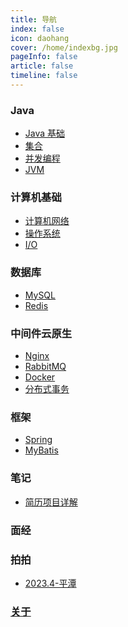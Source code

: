 ```yaml
---
title: 导航
index: false
icon: daohang
cover: /home/indexbg.jpg
pageInfo: false
article: false
timeline: false
---
```

### <HopeIcon icon="java"/> Java
- <HopeIcon icon="javabasic"/> [Java 基础](/java/1java)
- <HopeIcon icon="jihe"/> [集合](/java/2collection)
- <HopeIcon icon="juc"/> [并发编程](/java/3juc)
- <HopeIcon icon="jvm"/> [JVM](/java/4jvm)

### <HopeIcon icon="computer"/> 计算机基础
- <HopeIcon icon="net"/> [计算机网络](/computer/1net)
- <HopeIcon icon="os"/> [操作系统](/computer/2os.md)
- <HopeIcon icon="io"/> [I/O](/computer/3io.md)

### <HopeIcon icon="database"/> 数据库
- <HopeIcon icon="mysql"/> [MySQL](/database/1mysql)
- <HopeIcon icon="redis"/> [Redis](/database/2redis)

### <HopeIcon icon="middleware"/> 中间件云原生
- <HopeIcon icon="nginx"/> [Nginx](/middleware/1nginx.md)
- <HopeIcon icon="mq"/> [RabbitMQ](/middleware/2mq.md)
- <HopeIcon icon="docker"/> [Docker](/middleware/3docker.md)
- <HopeIcon icon="fenbushi"/> [分布式事务](/middleware/4distributedtransaction.md)

### <HopeIcon icon="framework"/> 框架
- <HopeIcon icon="spring"/> [Spring](/framework/0spring.md)
- <HopeIcon icon="shujuku"/> [MyBatis](/framework/1mybatis.md)

### <HopeIcon icon="note"/> 笔记
- <HopeIcon icon="biji1"/> [简历项目详解](/note/0aboutprojects.md)

### <HopeIcon icon="interview"/> 面经

### <HopeIcon icon="photo"/> 拍拍
- <HopeIcon icon="picture"/> [2023.4-平潭](/photo/992023.4平潭.md)

### <HopeIcon icon="aboutme"/> [关于](/intro.md)
